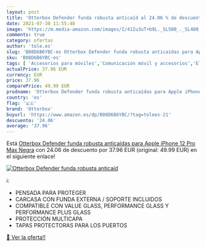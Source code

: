 ```yaml
---
layout: post
title: 'Otterbox Defender funda robusta anticaíd al 24.06 % de descuento'
date: 2021-07-30 11:55:48
image: 'https://m.media-amazon.com/images/I/41Iu3uT+b9L._SL500_._SL400_.jpg'
comments: true
category: ofertas
author: 'tole.es'
slug: 'B08D6B6YBC-es Otterbox Defender funda robusta anticaídas para Apple...'
sku: 'B08D6B6YBC-es'
tags: [ 'Accesorios para móviles','Comunicación móvil y accesorios','Electrónica','Fundas y carcasas para teléfonos móviles','apple','iphone','otterbox', ]
actualPrice: 37.96 EUR
currency: EUR
price: 37.96
comparePrice: 49.99 EUR
prodname: 'Otterbox Defender funda robusta anticaídas para Apple iPhone 12 Pro Max Negra'
country: 'es'
flag: '🇪🇸'
brand: 'Otterbox'
buyurl: 'https://www.amazon.es/dp/B08D6B6YBC/?tag=tolees-21'
descuento: '24.06'
average: '37.96'
---
```


Está [Otterbox Defender funda robusta anticaídas para Apple iPhone 12 Pro Max Negra](https://www.amazon.es/dp/B08D6B6YBC/?tag=tolees-21) con 24.06 de descuento por 37.96 EUR (original: 49.99 EUR) en el siguiente enlace!

[![Otterbox Defender funda robusta anticaíd](https://m.media-amazon.com/images/I/41Iu3uT+b9L._SL500_._SL400_.jpg)](https://www.amazon.es/dp/B08D6B6YBC/?tag=tolees-21)

ℹ️:

- PENSADA PARA PROTEGER
- CARCASA CON FUNDA EXTERNA / SOPORTE INCLUIDOS
- COMPATIBLE CON VALUE GLASS, PERFORMANCE GLASS Y PERFORMANCE PLUS GLASS
- PROTECCIÓN MULTICAPA
- TAPAS PROTECTORAS PARA LOS PUERTOS

[🛒 Ver la oferta!!](https://www.amazon.es/dp/B08D6B6YBC/?tag=tolees-21)
